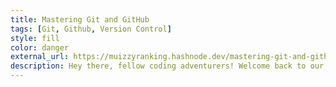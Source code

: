 ```yaml
---
title: Mastering Git and GitHub
tags: [Git, Github, Version Control]
style: fill
color: danger
external_url: https://muizzyranking.hashnode.dev/mastering-git-and-github
description: Hey there, fellow coding adventurers! Welcome back to our ongoing exploration of the coding universe. In my previous blog post, we delved into the captivating world of version control systems, uncovering the magic of Git and its role in safeguarding our coding creations. Today, we're taking our journey a step further as we unravel the dynamic duo; Git and GitHub.
---
```

